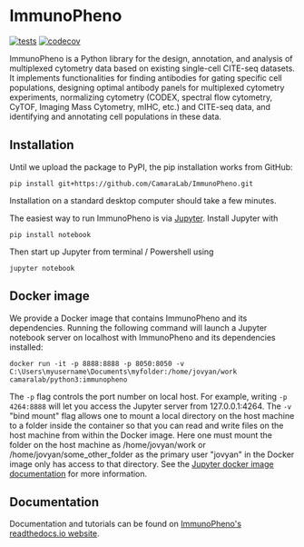 # ImmunoPheno
[![tests](https://github.com/CamaraLab/ImmunoPheno/actions/workflows/python-package.yml/badge.svg?branch=main)](https://github.com/CamaraLab/ImmunoPheno/actions/workflows/python-package.yml)
[![codecov](https://codecov.io/gh/CamaraLab/ImmunoPheno/branch/package-dev/graph/badge.svg?token=R7GBNL9ST6)](https://codecov.io/gh/CamaraLab/ImmunoPheno)

ImmunoPheno is a Python library for the design, annotation, and analysis of multiplexed cytometry data based on 
existing single-cell CITE-seq datasets. It implements functionalities for finding antibodies for gating specific 
cell populations, designing optimal antibody panels for multiplexed cytometry experiments, normalizing cytometry 
(CODEX, spectral flow cytometry, CyTOF, Imaging Mass Cytometry, mIHC, etc.) and CITE-seq data, and identifying and 
annotating cell populations in these data.

## Installation
Until we upload the package to PyPI, the pip installation works from GitHub:
```commandline
pip install git+https://github.com/CamaraLab/ImmunoPheno.git
```
Installation on a standard desktop computer should take a few minutes.

The easiest way to run ImmunoPheno is via [Jupyter](https://jupyter.org/). Install Jupyter with
```commandline
pip install notebook
```
Then start up Jupyter from terminal / Powershell using
```commandline
jupyter notebook
```

## Docker image
We provide a Docker image that contains ImmunoPheno and its dependencies. Running the following command will launch 
a Jupyter notebook server on localhost with ImmunoPheno and its dependencies installed:
```commandline
docker run -it -p 8888:8888 -p 8050:8050 -v C:\Users\myusername\Documents\myfolder:/home/jovyan/work camaralab/python3:immunopheno
```
The ```-p``` flag controls the port number on local host. For example, writing ```-p 4264:8888``` will let you access 
the Jupyter server from 127.0.0.1:4264. The ```-v``` "bind mount" flag allows one to mount a local directory on the 
host machine to a folder inside the container so that you can read and write files on the host machine from within 
the Docker image. Here one must mount the folder on the host machine as /home/jovyan/work or 
/home/jovyan/some_other_folder as the primary user "jovyan" in the Docker image only has access to that directory. 
See the [Jupyter docker image documentation](https://jupyter-docker-stacks.readthedocs.io/en/latest/using/selecting.html) 
for more information.

## Documentation
Documentation and tutorials can be found on [ImmunoPheno's readthedocs.io website](https://immunopheno.readthedocs.io/en/latest/index.html).
